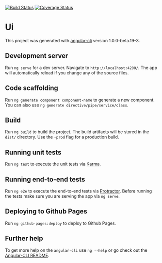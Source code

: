 [![Build Status][travis-badge]][travis-badge-url] [![Coverage Status][codecov-badge]][codecov-badge-url]

# Ui

This project was generated with [angular-cli](https://github.com/angular/angular-cli) version 1.0.0-beta.19-3.

## Development server
Run `ng serve` for a dev server. Navigate to `http://localhost:4200/`. The app will automatically reload if you change any of the source files.

## Code scaffolding

Run `ng generate component component-name` to generate a new component. You can also use `ng generate directive/pipe/service/class`.

## Build

Run `ng build` to build the project. The build artifacts will be stored in the `dist/` directory. Use the `-prod` flag for a production build.

## Running unit tests

Run `ng test` to execute the unit tests via [Karma](https://karma-runner.github.io).

## Running end-to-end tests

Run `ng e2e` to execute the end-to-end tests via [Protractor](http://www.protractortest.org/).
Before running the tests make sure you are serving the app via `ng serve`.

## Deploying to Github Pages

Run `ng github-pages:deploy` to deploy to Github Pages.

## Further help

To get more help on the `angular-cli` use `ng --help` or go check out the [Angular-CLI README](https://github.com/angular/angular-cli/blob/master/README.md).

[travis-badge]: https://travis-ci.org/santaswap/ui.svg?branch=master		
[travis-badge-url]: https://travis-ci.org/santaswap/ui	
		
[codecov-badge]: https://codecov.io/gh/santaswap/ui/branch/master/graph/badge.svg?branch=master		
[codecov-badge-url]: https://codecov.io/gh/santaswap/ui
